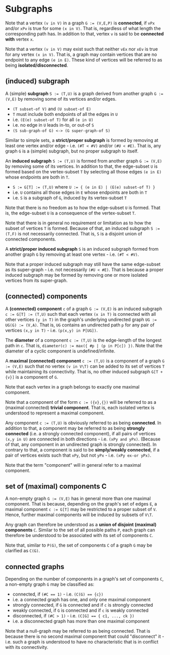 
<!-- ======================================================================= -->
# Subgraphs

Note that a vertex `(v in V)` in a graph `G := (V,E,P)` is **connected**, if
`vPx` and/or `xPv` is true for some `(x in V)`. That is, regardless of what
length the corresponding path has. In addition to that, vertex `v` is said
to be **connected with** vertex `x`.

Note that a vertex `(v in V)` may exist such that neither `vEx` nor `xEv` is
true for any vertex `(x in V)`. That is, a graph may contain vertices that are
no endpoint to any edge `(e in E)`. These kind of vertices will be referred to
as being **isolated/disconnected**.

<!-- ======================================================================= -->
## (induced) subgraph

A (simple) **subgraph** `S := (T,U)` is a graph derived from another graph
`G := (V,E)` by removing some of its vertices and/or edges.

* `(T subset-of V)` and `(U subset-of E)`
* `T` must include both endpoints of all the edges in `U`
* i.e. `(E(e) subset-of T)` for all `(e in U)`
* i.e. no edge in `U` leads in-to, or out-of `S`
* `(S sub-graph-of G) <-> (G super-graph-of S)`

Similar to simple sets, a **strict/proper subgraph** is formed by removing
at least one vertex and/or edge - i.e. `(#T < #V)` and/or `(#U < #E)`. That
is, any graph `G` is a (simple) subgraph, but no proper subgraph to itself.

An **induced subgraph** `S := (T,U)` is formed from another graph `G := (V,E)`
by removing some of its vertices. In addition to that, the edge-subset `U` is
formed based on the vertex-subset `T` by selecting all those edges `(e in E)`
whose endpoints are both in `T`.

* `S := G[T] := (T,U)` where `U := { (e in E) | (E(e) subset-of T) }`
* i.e. `U` contains all those edges in `E` whose endpoints are both in `T`
* i.e. `S` is a subgraph of `G`, induced by its vertex-subset `T`

Note that there is no freedom as to how the edge-subset `U` is formed.
That is, the edge-subset `U` is a consequence of the vertex-subset `T`.

Note that there is in general no requirement or limitation as to how the subset
of vertices `T` is formed. Because of that, an induced subgraph `S := (T,F)`
is not necessarily connected. That is, `S` is a disjoint union of connected
components.

A **strict/proper induced subgraph** `S` is an induced subgraph formed from
another graph `G` by removing at least one vertex - i.e. `(#T < #V)`.

Note that a proper induced subgraph may still have the same edge-subset as
its super-graph - i.e. not necessarily `(#U < #E)`. That is because a proper
induced subgraph may be formed by removing one or more isolated vertices from
its super-graph.

<!-- ======================================================================= -->
## (connected) components

A **(connected) component** `c` of a graph `G := (V,E)` is an induced
subgraph `c := G[T] := (T,U)` such that each vertex `(x in T)` is connected
with all other vertices `(y in T)` in the graph's underlying undirected graph
`UG := UG(G) := (V,A)`. That is, `UG` contains an undirected path `p` for any
pair of vertices `(x,y in T)` - i.e. `(p(x,y) in P[UG])`.

The **diameter** of a component `c := (T,U)` is the edge-length of the longest
path in `c`. That is, `diameter(c) := max({ #p | (p in P[c]) })`. Note that the
diameter of a cyclic component is undefined/infinite.

A **maximal (connected) component** `c := (T,U)` is a component of a graph
`G := (V,E)` such that no vertex `(v in V\T)` can be added to its set of
vertices `T` while maintaining its connectivity. That is, no other induced
subgraph `G[T + {v}]` is a component of `G`.

Note that each vertex in a graph belongs to exactly one maximal component.

Note that a component of the form `c := ({v},{})` will be referred to as a
(maximal connected) **trivial component**. That is, each isolated vertex is
understood to represent a maximal component.

Any component `c := (T,U)` is obviously referred to as being **connected**. In
addition to that, a component may be referred to as being **strongly connected**
(i.e. a strongly connected component), if all pairs of vertices `(x,y in U)`
are connected in both directions - i.e. `(xPy and yPx)`. (Because of that, any
component in an undirected graph is strongly connected). In contrary to that,
a component is said to be **simply/weakly connected**, if a pair of vertices
exists such that `xPy`, but not `yPx` - i.e. `(xPy ex-or yPx)`.

Note that the term "component" will in general refer to a maximal component.

<!-- ======================================================================= -->
## set of (maximal) components C

A non-empty graph `G := (V,E)` has in general more than one maximal component.
That is because, depending on the graph's set of edges `E`, a maximal component
`c := G[T]` may be restricted to a proper subset of `V`. Hence, further maximal
components will be induced by subsets of `V\T`.

Any graph can therefore be understood as a **union of disjoint (maximal)
components** `C`. Similar to the set of all possible paths `P`, each graph
can therefore be understood to be associated with its set of components `C`.

Note that, similar to `P(G)`, the set of components `C` of a graph `G` may be
clarified as `C(G)`.

<!-- ======================================================================= -->
## connected graphs

Depending on the number of components in a graph's set of components `C`,
a non-empty graph `G` may be classified as:

* connected, if `(#C == 1)` - i.e. `(C(G) == {c})`
* i.e. a connected graph has one, and only one maximal component
* strongly connected, if `G` is connected and if `c` is strongly connected
* weakly connected, if `G` is connected and if `c` is weakly connected
* disconnected, if `(#C > 1)` - i.e. `(C[G] == { c1, ..., ck })`
* i.e. a disconnected graph has more than one maximal component

Note that a null-graph may be referred to as being connected. That is because
there is no second maximal component that could "disconnect" it - i.e. such
a graph is understood to have no characteristic that is in conflict with its
connectivity.
